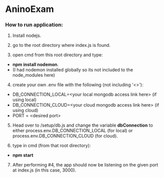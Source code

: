 # AninoExam

### How to run application:
1) Install nodejs.

2) go to the root directory where index.js is found.

3) open cmd from this root directory and type:
  - **npm install nodemon**.
  - (I had nodemon installed globally so its not included to the node_modules here)
  
4) create your own .env file with the following (not including '<>'):
- DB_CONNECTION_LOCAL=\<your local mongodb access link here\> (if using local)
- DB_CONNECTION_CLOUD=\<your cloud mongodb access link here\> (if using cloud)
- PORT = \<desired port\>

5) Head over to /setup/db.js and change the variable **dbConnection** to either process.env.DB_CONNECTION_LOCAL (for local) or process.env.DB_CONNECTION_CLOUD (for cloud).

6) type in cmd (from that root directory): 
- **npm start**
7) After performing #4, the app should now be listening on the given port at index.js (in this case, 3000).
